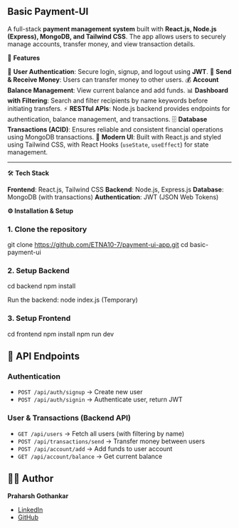 
## Basic Payment-UI

A full-stack **payment management system** built with **React.js, Node.js (Express), MongoDB, and Tailwind CSS**.
The app allows users to securely manage accounts, transfer money, and view transaction details.



🚀 **Features**

🔐 **User Authentication**: Secure login, signup, and logout using **JWT**.
💸 **Send & Receive Money**: Users can transfer money to other users.
💰 **Account Balance Management**: View current balance and add funds.
📊 **Dashboard with Filtering**: Search and filter recipients by name keywords before initiating transfers.
⚡ **RESTful APIs**: Node.js backend provides endpoints for authentication, balance management, and transactions.
🗄 **Database Transactions (ACID)**: Ensures reliable and consistent financial operations using MongoDB transactions.
🎨 **Modern UI**: Built with React.js and styled using Tailwind CSS, with React Hooks (`useState`, `useEffect`) for state management.

---

🛠 **Tech Stack**

**Frontend**: React.js, Tailwind CSS
**Backend**: Node.js, Express.js
**Database**: MongoDB (with transactions)
**Authentication**: JWT (JSON Web Tokens)



**⚙️ Installation & Setup**

### 1. Clone the repository
git clone https://github.com/ETNA10-7/payment-ui-app.git
cd basic-payment-ui


### 2. Setup Backend
cd backend
npm install

Run the backend:
node index.js (Temporary)


### 3. Setup Frontend
cd frontend
npm install
npm run dev

## 📌 API Endpoints

### Authentication

* `POST /api/auth/signup` → Create new user
* `POST /api/auth/signin` → Authenticate user, return JWT

### User & Transactions (Backend API)

* `GET /api/users` → Fetch all users (with filtering by name)
* `POST /api/transactions/send` → Transfer money between users
* `POST /api/account/add` → Add funds to user account
* `GET /api/account/balance` → Get current balance


## 👨‍💻 Author

**Praharsh Gothankar**

* [LinkedIn](https://www.linkedin.com/in/praharsh-gothankar/)
* [GitHub](https://github.com/your-username)


